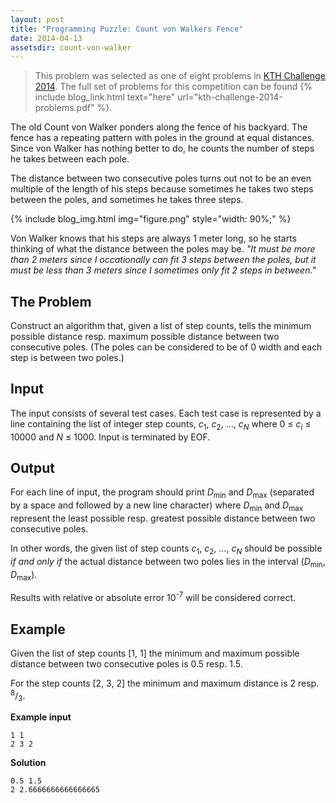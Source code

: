 ```yaml
---
layout: post
title: "Programming Puzzle: Count von Walkers Fence"
date: 2014-04-13
assetsdir: count-von-walker
---
```


> This problem was selected as one of eight problems in [KTH Challenge 2014](http://challenge.csc.kth.se/2014/). The full set of problems for this competition can be found {% include blog_link.html text="here" url="kth-challenge-2014-problems.pdf" %}.

The old Count von Walker ponders along the fence of his backyard. The fence has a repeating pattern with poles in the ground at equal distances. Since von Walker has nothing better to do, he counts the number of steps he takes between each pole.

The distance between two consecutive poles turns out not to be an even multiple of the length of his steps because sometimes he takes two steps between the poles, and sometimes he takes three steps.

{% include blog_img.html img="figure.png" style="width: 90%;" %}

Von Walker knows that his steps are always 1 meter long, so he starts thinking of what the distance between the poles may be. *"It must be more than 2 meters since I occationally can fit 3 steps between the poles, but it must be less than 3 meters since I sometimes only fit 2 steps in between."*

The Problem
--
Construct an algorithm that, given a list of step counts, tells the minimum possible distance resp. maximum possible distance between two consecutive poles. (The poles can be considered to be of 0 width and each step is between two poles.)

Input
--
The input consists of several test cases. Each test case is represented by a line containing the list of integer step counts, *c*<sub>1</sub>, *c*<sub>2</sub>, &hellip;, *c*<sub>*N*</sub> where 0 &le; *c*<sub>*i*</sub> &le; 10000 and *N*&nbsp;&le;&nbsp;1000. Input is terminated by EOF.

Output
--
For each line of input, the program should print *D*<sub>min</sub> and *D*<sub>max</sub> (separated by a space and followed by a new line character) where *D*<sub>min</sub> and *D*<sub>max</sub> represent the least possible resp. greatest possible distance between two consecutive poles.

In other words, the given list of step counts *c*<sub>1</sub>, *c*<sub>2</sub>, &hellip;, *c*<sub>*N*</sub> should be possible <em>if and only if</em> the actual distance between two poles lies in the interval (*D*<sub>min</sub>, *D*<sub>max</sub>).

Results with relative or absolute error 10<sup>-7</sup> will be considered correct.

Example
--
Given the list of step counts [1, 1] the minimum and maximum possible distance between two consecutive poles is 0.5 resp. 1.5.

For the step counts [2, 3, 2] the minimum and maximum distance is 2 resp. <sup>8</sup>/<sub>3</sub>.

**Example input**

    1 1
    2 3 2

**Solution**

    0.5 1.5
    2 2.6666666666666665


        
